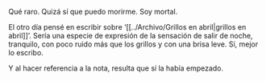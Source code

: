 Qué raro. Quizá sí que puedo morirme. Soy mortal.

El otro día pensé en escribir sobre ‘[[../Archivo/Grillos en abril|grillos en abril]]’. Sería una especie de expresión de la sensación de salir de noche, tranquilo, con poco ruido más que los grillos y con una brisa leve. Sí, mejor lo escribo.

Y al hacer referencia a la nota, resulta que sí la había empezado.